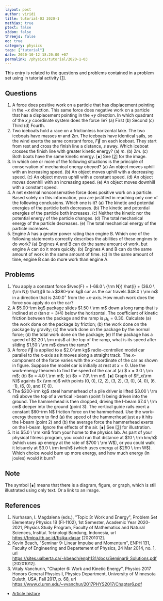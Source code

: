 ```yaml
---
layout: post
author: viridi
title: tutorial-03 2020-1
mathjax: true
ptext: false
x3dom: false
threejs: false
oo: true
category: physics
tags: ["tutorial"]
date: 2020-10-12 18:20:00 +07
permalink: /physics/tutorial/2020-1-03
---
```

This entry is related to the questions and problems contained in a problem set using in tutorial activity [[1](#ref1)].


## Questions
1. A force does positive work on a particle that has displacement pointing in the $+x$ direction. This same force does negative work on a particle that has a displacement pointing in the $+y$ direction. In which quadrant of the $x$,$y$ coordinate system does the force lie? (a) First (b) Second (c) Third (d) Fourth.
2. Two iceboats hold a race on a frictionless horizontal lake. The two iceboats have masses $m$ and $2m$. The iceboats have identical sails, so the wind exerts the same constant force, $\vec{F}$ on each iceboat. They start from rest and cross the finish line a distance, $s$ away. Which iceboat crosses the finish line with greater kinetic energy? (a) $m$. (b) $2m$. (c) Both boats have the same kinetic energy. [&#8718;] See [[2](#ref2)] for the image.
3. In which one or more of the following situations is the principle of conservation of mechanical energy obeyed? (a) An object moves uphill with an increasing speed. (b) An object moves uphill with a decreasing speed. (c) An object moves uphill with a constant speed. (d) An object moves downhill with an increasing speed. (e) An object moves downhill with a constant speed.
4. A net external nonconservative force does positive work on a particle. Based solely on this information, you are justified in reaching only one of the following conclusions. Which one is it? (a) The kinetic and potential energies of the particle both decreases. (b) The kinetic and potential energies of the particle both increases. (c) Neither the kinetic nor the potential energy of the particle changes. (d) The total mechanical energy of the particle decreases. (e) The total mechanical energy of the particle increases.
5. Engine A has a greater power rating than engine B. Which one of the following statements correctly describes the abilities of these engines to do work? (a) Engines A and B can do the same amount of work, but engine A can do it more quickly. (b) Engines A and B can do the same amount of work in the same amount of time. (c) In the same amount of time, engine B can do more work than engine A.


## Problems
1. You apply a constant force $\vec{F} = (-68.0 \ {\rm N}) \hat{i} + (36.0 \ {\rm N}) \hat{j}$ to a $380-\rm kg$ car as the car travels $48.0 \ \rm m$ in a direction that is $240.0^\circ$ from the $+x$-axis. How much work does the force you apply do on the car?
2. A $5.00-\rm kg$ package slides $1.50 \ \rm m$ down a long ramp that is inclined at $\alpha$ ($\tan \alpha = 3/4$) below the horizontal. The coefficient of kinetic friction between the package and the ramp is $\mu_k = 0.30$. Calculate (a) the work done on the package by friction; (b) the work done on the package by gravity; (c) the work done on the package by the normal force; (d) the total work done on the package; (e) If the package has a speed of $2.20 \ \rm m/s$ at the top of the ramp, what is its speed after sliding $1.50 \ \rm m$ down the ramp?
3. A force $\vec{F}$ is applied to a $2.0-\rm kg$ radio-controlled model car parallel to the $x$-axis as it moves along a straight track. The $x$-component of the force varies with the $x$-coordinate of the car as shown in figure. Suppose the model car is initially at rest at $x = 0$. Use the work-energy theorem to find the speed of the car at (a) $ x = 3.0 \ \rm m$; (b) $x = 4.0 \ \rm m$; (c) $x = 7.0\ \rm m$. [&#8718;] Graph of $F_x(\rm N)$ againts $x (\rm m)$ with points (0, 0), (2, 2), (3, 2), (3, 0), (4, 0), (6, -1), (6, 0), and (7, 0).
4. The $200-\rm kg$ steel hammerhead of a pile driver is lifted $3.00 \ \rm m$ above the top of a vertical I-beam (point 1) being driven into the ground. The hammerhead is then dropped, driving the I-beam $7.4 \ \rm cm$ deeper into the ground (point 3). The vertical guide rails exert a constant $60-\rm N$ friction force on the hammerhead. Use the work–energy theorem to find (a) the speed of the hammerhead just as it hits the I-beam (point 2) and (b) the average force the hammerhead exerts on the I-beam. Ignore the effects of the air. [&#8718;] See [[3](#ref3)] for illustration.
5. It is $5.0 \ \rm km$ from your home to the physics lab. As part of your physical fitness program, you could run that distance at $10 \ \rm km/h$ (which uses up energy at the rate of $700 \ \rm W$), or you could walk it leisurely at $3.0 \ \rm km/h$ (which uses energy at $290 \ \rm W$). Which choice would burn up more energy, and how much energy (in joules) would it burn?


## Note
The symbol [&#8718;] means that there is a diagram, figure, or graph, which is still illustrated using only text. Or a link to an image.


## References
1. <a name="ref1"></a>Nurhasan, I. Magdalena (eds.), "Topic 3: Work and Energy", Problem Set Elementary Physics 1B (FI-1102), 1st Semester, Academic Year 2020-2021, Physics Study Program, Faculty of Mathematics and Natural Sciences, Institut Teknologi Bandung, Indonesia, url <https://fmipa.itb.ac.id/fisika-dasar> [20201012].
2. <a name="ref2"></a>Kevin Beach, "Seminar 9: Linear Impulse and
Momentum", ENPH 131, Faculty of Engineering and Departement of Physics, 24 Mar 2014, no. 1, url <https://sites.ualberta.ca/~kbeach/enph131/docs/Seminar9_Solutions.pdf> [20201012].
3. <a name="ref3"></a> Vitaly Vanchurin, "Chapter 6: Work and Kinetic Energy", Physics 2017 Honors General Physics I, Physics Department, University of Minnesota Duluth, USA, Fall 2017, p. 68, url <https://www.d.umn.edu/~vvanchur/2017PHYS2017/Chapter6.pdf>

+ [Article history](https://github.com/butiran/butiran.github.io/commits/master/_posts/phys/tutorial/2020-10-12-tutorial-03-2020-1.md)
